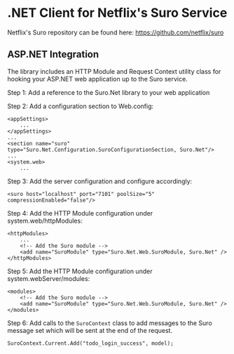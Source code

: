 # .NET Client for Netflix's Suro Service

Netflix's Suro repository can be found here: https://github.com/netflix/suro

## ASP.NET Integration

The library includes an HTTP Module and Request Context utility class for hooking your ASP.NET web application up to the Suro service.

Step 1: Add a reference to the Suro.Net library to your web application

Step 2: Add a configuration section to Web.config:

    <appSettings>
        ...
    </appSettings>
    ...
    <section name="suro" type="Suro.Net.Configuration.SuroConfigurationSection, Suro.Net"/>
    ...
    <system.web>
        ...

Step 3: Add the server configuration and configure accordingly:

    <suro host="localhost" port="7101" poolSize="5" compressionEnabled="false"/>

Step 4: Add the HTTP Module configuration under system.web/httpModules:

    <httpModules>
        ...
        <!-- Add the Suro module -->
        <add name="SuroModule" type="Suro.Net.Web.SuroModule, Suro.Net" />
    </httpModules>

Step 5: Add the HTTP Module configuration under system.webServer/modules:

    <modules>
        <!-- Add the Suro module -->
        <add name="SuroModule" type="Suro.Net.Web.SuroModule, Suro.Net" />
    </modules>

Step 6: Add calls to the `SuroContext` class to add messages to the Suro message set which will be sent at the end of the request.

    SuroContext.Current.Add("todo_login_success", model);